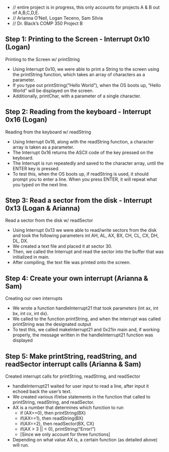 - // entire project is in progress, this only accounts for projects A & B out of A,B,C,D,E.
- // Arianna O’Neil, Logan Teceno, Sam Silvia
- // Dr. Black’s COMP 350 Project B

## Step 1: Printing to the Screen - Interrupt 0x10 (Logan)
Printing to the Screen w/ printString

- Using Interrupt 0x10, we were able to print a String to the screen using the printString function, which takes an array of characters as a parameter.
- If you type out printString(“Hello World”), when the OS boots up, “Hello World” will be displayed on the screen.
- Additionally, printChar, with a parameter of a single character.

## Step 2: Reading from the keyboard - Interrupt 0x16 (Logan)
Reading from the keyboard w/ readString

- Using Interrupt 0x16, along with the readString function, a character array is taken as a parameter.
- The Interrupt 0x16 returns the ASCII code of the key pressed on the keyboard.
- The Interrupt is run repeatedly and saved to the character array, until the ENTER key is pressed.
- To test this, when the OS boots up, if readString is used, it should prompt you to enter a line. When you press ENTER, it will repeat what you typed on the next line.

## Step 3: Read a sector from the disk - Interrupt 0x13 (Logan & Arianna)
Read a sector from the disk w/ readSector

- Using Interrupt 0x13 we were able to read/write sectors from the disk and took the following parameters int AH, AL, AX, BX, CH, CL, CX, DH, DL, DX.
- We created a text file and placed it at sector 30.
- Then, we called the Interrupt and read the sector into the buffer that was initialized in main.
- After compiling, the text file was printed onto the screen.

## Step 4: Create your own interrupt (Arianna & Sam)
Creating our own interrupts

- We wrote a function handleInterrupt21 that took parameters (int ax, int bx, int cx, int dx).
- We called to the function printString, and when the interrupt was called printString was the designated output
- To test this, we called makeInterrupt21 and 0x21in main and, if working properly, the message written in the handleInterrupt21 function was displayed

## Step 5: Make printString, readString, and readSector interrupt calls (Arianna & Sam)
Created interrupt calls for printString, readString, and readSector

- handleInterrupt21 waited for user input to read a line, after input it echoed back the user’s text.
- We created various if/else statements in the function that called to printString, readString, and readSector.
- AX is a number that determines which function to run
    - if (AX==0), then printString(BX)
    - if(AX==1), then readString(BX)
    - if(AX==2), then readSector(BX, CX)
    - if(AX > 3 || < 0), printString(“Error!”) 
    - [Since we only account for three functions]
- Depending on what value AX is, a certain function (as detailed above) will run.
